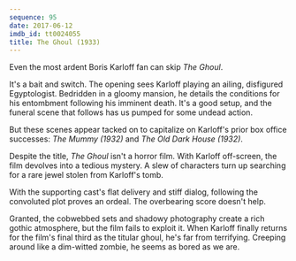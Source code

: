 ```yaml
---
sequence: 95
date: 2017-06-12
imdb_id: tt0024055
title: The Ghoul (1933)
---
```


Even the most ardent Boris Karloff fan can skip _The Ghoul_. 

It's a bait and switch. The opening sees Karloff playing an ailing, disfigured Egyptologist. Bedridden in a gloomy mansion, he details the conditions for his entombment following his imminent death. It's a good setup, and the funeral scene that follows has us pumped for some undead action. 

But these scenes appear tacked on to capitalize on Karloff's prior box office successes: _The Mummy (1932)_ and _The Old Dark House (1932)_. 

Despite the title, _The Ghoul_ isn't a horror film. With Karloff off-screen, the film devolves into a tedious mystery. A slew of characters turn up searching for a rare jewel stolen from Karloff's tomb. 

With the supporting cast's flat delivery and stiff dialog, following the convoluted plot proves an ordeal. The overbearing score doesn't help. 

Granted, the cobwebbed sets and shadowy photography create a rich gothic atmosphere, but the film fails to exploit it. When Karloff finally returns for the film's final third as the titular ghoul, he's far from terrifying. Creeping around like a dim-witted zombie, he seems as bored as we are.